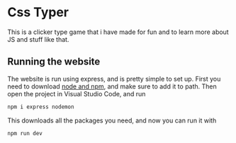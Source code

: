 # Css Typer
This is a clicker type game that i have made for fun and to learn more about JS and stuff like that. 

## Running the website
The website is run using express, and is pretty simple to set up. First you need to download [node and npm](https://nodejs.org/en/download), and make sure to add it to path. 
Then open the project in Visual Studio Code, and run 
```bash
npm i express nodemon
```
This downloads all the packages you need, and now you can run it with
```bash
npm run dev
```
